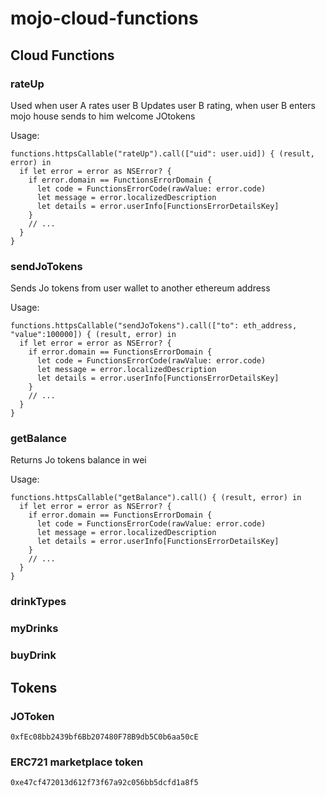 # mojo-cloud-functions

## Cloud Functions

### rateUp

Used when user A rates user B
Updates user B rating, when user B enters mojo house sends to him welcome JOtokens

Usage:
```
functions.httpsCallable("rateUp").call(["uid": user.uid]) { (result, error) in
  if let error = error as NSError? {
    if error.domain == FunctionsErrorDomain {
      let code = FunctionsErrorCode(rawValue: error.code)
      let message = error.localizedDescription
      let details = error.userInfo[FunctionsErrorDetailsKey]
    }
    // ...
  }
}
```

### sendJoTokens

Sends Jo tokens from user wallet to another ethereum address

Usage:
```
functions.httpsCallable("sendJoTokens").call(["to": eth_address, "value":100000]) { (result, error) in
  if let error = error as NSError? {
    if error.domain == FunctionsErrorDomain {
      let code = FunctionsErrorCode(rawValue: error.code)
      let message = error.localizedDescription
      let details = error.userInfo[FunctionsErrorDetailsKey]
    }
    // ...
  }
}
```

### getBalance

Returns Jo tokens balance in wei

Usage:
```
functions.httpsCallable("getBalance").call() { (result, error) in
  if let error = error as NSError? {
    if error.domain == FunctionsErrorDomain {
      let code = FunctionsErrorCode(rawValue: error.code)
      let message = error.localizedDescription
      let details = error.userInfo[FunctionsErrorDetailsKey]
    }
    // ...
  }
}
```

### drinkTypes

### myDrinks

### buyDrink

## Tokens

### JOToken

```
0xfEc08bb2439bf6Bb207480F78B9db5C0b6aa50cE
```

### ERC721 marketplace token

```
0xe47cf472013d612f73f67a92c056bb5dcfd1a8f5
```
